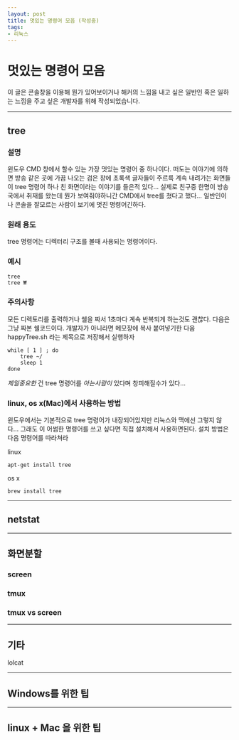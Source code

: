 ```yaml
---
layout: post
title: 멋있는 명령어 모음 (작성중)
tags:
- 리눅스
---
```


# 멋있는 명령어 모음

이 글은 콘솔창을 이용해 뭔가 있어보이거나 해커의 느낌을 내고 싶은 일반인 혹은 일하는 느낌을 주고 싶은 개발자를 위해 작성되었습니다.

- - -

## tree

### 설명

윈도우 CMD 창에서 할수 있는 가장 멋있는 명령어 중 하나이다. 떠도는 이야기에 의하면 방송 같은 곳에 가끔 나오는 검은 창에 초록색 글자들이 주르륵 계속 내려가는 화면들이 tree 명령어 하나 친 화면이라는 이야기를 들은적 있다...
실제로 친구중 한명이 방송국에서 취재를 왔는데 뭔가 보여줘야하니간 CMD에서 tree를 쳤다고 했다... 일반인이나 콘솔을 잘모르는 사람이 보기에 멋진 명령어긴하다.

### 원래 용도

tree 명령어는 디렉터리 구조를 볼때 사용되는 명령어이다.

### 예시

    tree 
    tree ₩

### 주의사항
모든 디렉토리를 출력하거나 쉘을 짜서 1초마다 계속 반복되게 하는것도 괜찮다. 다음은 그냥 짜본 쉘코드이다.
개발자가 아니라면 메모장에 복사 붙여넣기한 다음 happyTree.sh 라는 제목으로 저장해서 실행하자

    while [ 1 ] ; do
    	tree ~/
    	sleep 1
    done


*제일중요한* 건 tree 명령어를 *아는사람이* 있다며 창피해질수가 있다...

### linux, os x(Mac)에서 사용하는 방법

윈도우에서는 기본적으로 tree 명령어가 내장되어있지만 리눅스와 맥에선 그렇지 않다... 그래도 이 어썸한 명령어를 쓰고 싶다면 직접 설치해서 사용하면된다.
설치 방법은 다음 명령어를 따라쳐라

linux
    
    apt-get install tree

os x

    brew install tree

- - -

## netstat


- - -
## 화면분할

### screen

### tmux

### tmux vs screen

- - -
## 기타

lolcat

- - -
## Windows를 위한 팁

- - -
## linux + Mac 을 위한 팁